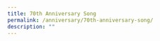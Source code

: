 ```yaml
---
title: 70th Anniversary Song
permalink: /anniversary/70th-anniversary-song/
description: ""
---
```

